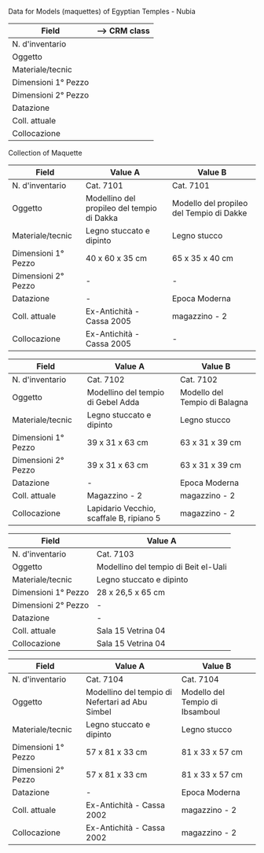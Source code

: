 Data for Models (maquettes) of Egyptian Temples - Nubia

| Field               | --> CRM class |
| ------------------- | ------------- |
| N. d'inventario     |   |
| Oggetto             |   |
| Materiale/tecnic    |   |
| Dimensioni 1° Pezzo |   |
| Dimensioni 2° Pezzo |   |
| Datazione           |   |
| Coll. attuale       |   |
| Collocazione        |   |

Collection of Maquette

| Field               | Value A                                    | Value B                                    |
| ------------------- | ------------------------------------------ | ------------------------------------------ |
| N. d'inventario     | Cat. 7101                                  | Cat. 7101                                  |
| Oggetto             | Modellino del propileo del tempio di Dakka | Modello del propileo del Tempio di Dakke   |
| Materiale/tecnic    | Legno stuccato e dipinto                   | Legno stucco                               |
| Dimensioni 1° Pezzo | 40 x 60 x 35 cm                            | 65 x 35 x 40 cm                            |
| Dimensioni 2° Pezzo | -                                          | -                                          |
| Datazione           | -                                          | Epoca Moderna                              |
| Coll. attuale       | Ex-Antichità - Cassa 2005                  | magazzino - 2                              |
| Collocazione        | Ex-Antichità - Cassa 2005                  | -                                          |


| Field               | Value A                                    | Value B                                    |
| ------------------- | ------------------------------------------ | ------------------------------------------ |
| N. d'inventario     | Cat. 7102                                  | Cat. 7102                                  |
| Oggetto             | Modellino del tempio di Gebel Adda         | Modello del Tempio di Balagna              |
| Materiale/tecnic    | Legno stuccato e dipinto                   | Legno stucco                               |
| Dimensioni 1° Pezzo | 39 x 31 x 63 cm                            | 63 x 31 x 39 cm                            |
| Dimensioni 2° Pezzo | 39 x 31 x 63 cm                            | 63 x 31 x 39 cm                            |
| Datazione           | -                                          | Epoca Moderna                              |
| Coll. attuale       | Magazzino - 2                              | magazzino - 2                              |
| Collocazione        | Lapidario Vecchio, scaffale B, ripiano 5   | magazzino - 2                              |


| Field               | Value A                                    | 
| ------------------- | ------------------------------------------ | 
| N. d'inventario     | Cat. 7103                                  | 
| Oggetto             | Modellino del tempio di Beit el-Uali       | 
| Materiale/tecnic    | Legno stuccato e dipinto                   | 
| Dimensioni 1° Pezzo | 28 x 26,5 x 65 cm                          | 
| Dimensioni 2° Pezzo | -                                          | 
| Datazione           | -                                          | 
| Coll. attuale       | Sala 15 Vetrina 04                         | 
| Collocazione        | Sala 15 Vetrina 04                         |


| Field               | Value A                                         | Value B                                    |
| ------------------- | ----------------------------------------------- | ------------------------------------------ |
| N. d'inventario     | Cat. 7104                                       | Cat. 7104                                  |
| Oggetto             | Modellino del tempio di Nefertari ad Abu Simbel | Modello del Tempio di Ibsamboul            |
| Materiale/tecnic    | Legno stuccato e dipinto                        | Legno stucco                               |
| Dimensioni 1° Pezzo | 57 x 81 x 33 cm                                 | 81 x 33 x 57 cm                            |
| Dimensioni 2° Pezzo | 57 x 81 x 33 cm                                 | 81 x 33 x 57 cm                            |
| Datazione           | -                                               | Epoca Moderna                              |
| Coll. attuale       | Ex-Antichità - Cassa 2002                       | magazzino - 2                              |
| Collocazione        | Ex-Antichità - Cassa 2002                       | magazzino - 2                              |


